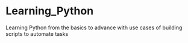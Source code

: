 # Learning_Python
Learning Python from the basics to advance with use cases of building scripts to automate tasks
